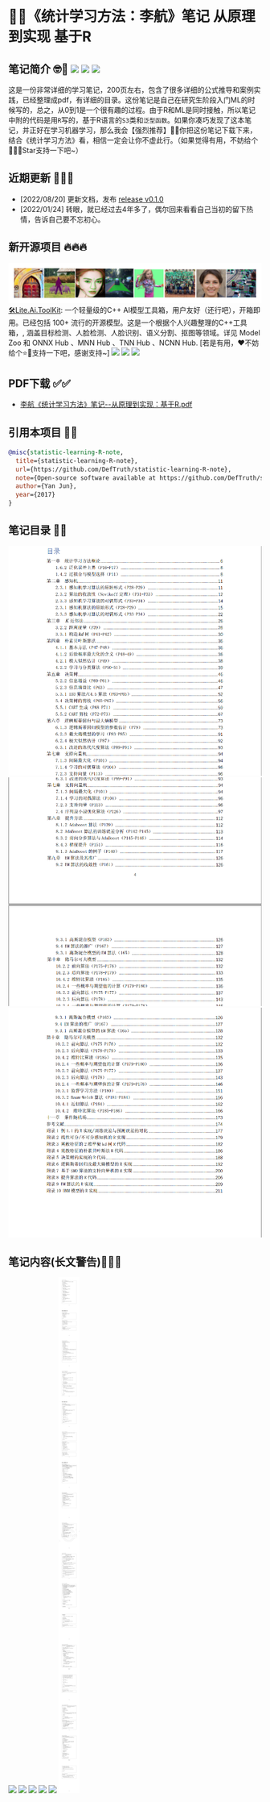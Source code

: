 # 🍅🍅《统计学习方法：李航》笔记 从原理到实现 基于R    
## 笔记简介 🤓👀 ![](https://img.shields.io/github/stars/DefTruth/statistic-learning-R-note.svg?style=social) ![](https://img.shields.io/github/forks/DefTruth/statistic-learning-R-note.svg?style=social) ![](https://img.shields.io/github/watchers/DefTruth/statistic-learning-R-note.svg?style=social)
这是一份非常详细的学习笔记，200页左右，包含了很多详细的公式推导和案例实践，已经整理成pdf，有详细的目录。这份笔记是自己在研究生阶段入门ML的时候写的，总之，从0到1是一个很有趣的过程。由于R和ML是同时接触，所以笔记中附的代码是用`R`写的，基于R语言的`S3`类和`泛型函数`。如果你凑巧发现了这本笔记，并正好在学习机器学习，那么我会【强烈推荐】👏👋你把这份笔记下载下来，结合《统计学习方法》看，相信一定会让你不虚此行。（如果觉得有用，不妨给个🌟👆🏻Star支持一下吧~）

## 近期更新 🤗🎉🎉
- [2022/08/20] 更新文档，发布 [release v0.1.0](https://github.com/DefTruth/statistic-learning-R-note/releases)
- [2022/01/24] 转眼，就已经过去4年多了，偶尔回来看看自己当初的留下热情，告诉自己要不忘初心。

## 新开源项目 🔥🔥🔥

![[logo-v3](https://github.com/DefTruth/lite.ai.toolkit)](docs/lite.ai.toolkit.png)  
[🛠Lite.Ai.ToolKit](https://github.com/DefTruth/lite.ai.toolkit): 一个轻量级的C++ AI模型工具箱，用户友好（还行吧），开箱即用。已经包括 100+ 流行的开源模型。这是一个根据个人兴趣整理的C++工具箱，, 涵盖目标检测、人脸检测、人脸识别、语义分割、抠图等领域。详见 Model Zoo 和 ONNX Hub 、MNN Hub 、TNN Hub 、NCNN Hub. [若是有用，❤️不妨给个⭐️🌟支持一下吧，感谢支持~] ![](https://img.shields.io/github/stars/DefTruth/lite.ai.toolkit.svg?style=social) ![](https://img.shields.io/github/forks/DefTruth/lite.ai.toolkit.svg?style=social) ![](https://img.shields.io/github/watchers/DefTruth/lite.ai.toolkit.svg?style=social)

## PDF下载  ✅✅
- [李航《统计学习方法》笔记--从原理到实现：基于R.pdf](https://github.com/DefTruth/statistic-learning-R-note/releases/download/v0.1.0/statistic.learning.R.Note.v0.1.0.pdf)

## 引用本项目 🎉🎉

```BibTeX
@misc{statistic-learning-R-note,
  title={statistic-learning-R-note},
  url={https://github.com/DefTruth/statistic-learning-R-note},
  note={Open-source software available at https://github.com/DefTruth/statistic-learning-R-note},
  author={Yan Jun},
  year={2017}
}
```

## 笔记目录 👏👋
![](目录/1.png)
![](目录/2.png)
![](目录/3.png)

## 笔记内容(长文警告)🤗🎉🎉

![](docs/0.png)
![](docs/1.png)
![](docs/2.png)
![](docs/3.png)
![](docs/4.png)
![](docs/5.png)  

